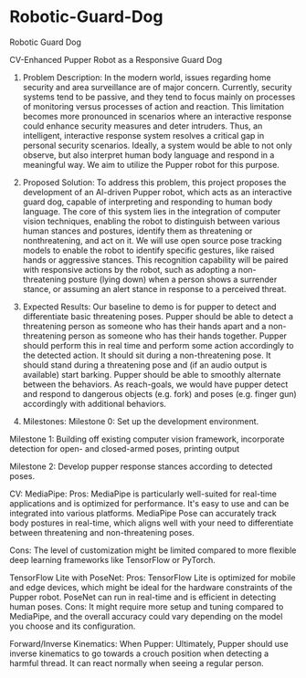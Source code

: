 # Robotic-Guard-Dog
Robotic Guard Dog 


CV-Enhanced Pupper Robot as a Responsive Guard Dog

1. Problem Description:
In the modern world, issues regarding home security and area surveillance are of major concern. Currently, security systems tend to be passive, and they tend to focus mainly on processes of monitoring versus processes of action and reaction. This limitation becomes more pronounced in scenarios where an interactive response could enhance security measures and deter intruders. Thus, an intelligent, interactive response system resolves a critical gap in personal security scenarios. Ideally, a system would be able to not only observe, but also interpret human body language and respond in a meaningful way. We aim to utilize the Pupper robot for this purpose.

2. Proposed Solution:
To address this problem, this project proposes the development of an AI-driven Pupper robot, which acts as an interactive guard dog, capable of interpreting and responding to human body language. The core of this system lies in the integration of computer vision techniques, enabling the robot to distinguish between various human stances and postures, identify them as threatening or nonthreatening, and act on it. We will use open source pose tracking models to enable the robot to identify specific gestures, like raised hands or aggressive stances. This recognition capability will be paired with responsive actions by the robot, such as adopting a non-threatening posture (lying down) when a person shows a surrender stance, or assuming an alert stance in response to a perceived threat.

3. Expected Results:
Our baseline to demo is for pupper to detect and differentiate basic threatening poses. Pupper should be able to detect a threatening person as someone who has their hands apart and a non-threatening person as someone who has their hands together. Pupper should perform this in real time and perform some action accordingly to the detected action. It should sit during a non-threatening pose. It should stand during a threatening pose and (if an audio output is available) start barking. Pupper should be able to smoothly alternate between the behaviors. As reach-goals, we would have pupper detect and respond to dangerous objects (e.g. fork) and poses (e.g. finger gun) accordingly with additional behaviors.

4. Milestones:
Milestone 0: Set up the development environment.

Milestone 1: Building off existing computer vision framework, incorporate detection for open- and closed-armed poses, printing output

Milestone 2: Develop pupper response stances according to detected poses. 




CV:
MediaPipe:
Pros: MediaPipe is particularly well-suited for real-time applications and is optimized for performance. It's easy to use and can be integrated into various platforms. MediaPipe Pose can accurately track body postures in real-time, which aligns well with your need to differentiate between threatening and non-threatening poses.

Cons: The level of customization might be limited compared to more flexible deep learning frameworks like TensorFlow or PyTorch.

TensorFlow Lite with PoseNet:
Pros: TensorFlow Lite is optimized for mobile and edge devices, which might be ideal for the hardware constraints of the Pupper robot. PoseNet can run in real-time and is efficient in detecting human poses.
Cons: It might require more setup and tuning compared to MediaPipe, and the overall accuracy could vary depending on the model you choose and its configuration.



Forward/Inverse Kinematics:
When Pupper:
Ultimately, Pupper should use inverse kinematics to go towards a crouch position when detecting a harmful thread. It can react normally when seeing a regular person. 


